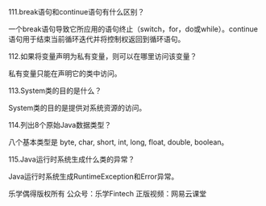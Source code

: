 111.break语句和continue语句有什么区别？

一个break语句导致它所应用的语句终止（switch，for，do或while）。continue语句用于结束当前循环迭代并将控制权返回到循环语句。



112.如果将变量声明为私有变量，则可以在哪里访问该变量？

私有变量只能在声明它的类中访问。



113.System类的目的是什么？

System类的目的是提供对系统资源的访问。



114.列出8个原始Java数据类型？

八个基本类型是 byte, char, short, int, long, float, double, boolean。



115.Java运行时系统生成什么类的异常？

Java运行时系统生成RuntimeException和Error异常。



乐学偶得版权所有 公众号：乐学Fintech 正版视频：网易云课堂